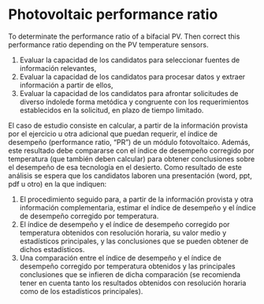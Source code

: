 # Photovoltaic performance ratio
 To determinate the performance ratio of a bifacial PV. Then correct this performance ratio depending on the PV temperature sensors.

1. Evaluar la capacidad de los candidatos para seleccionar fuentes de información relevantes,  
2. Evaluar la capacidad de los candidatos para procesar datos y extraer información a  partir de ellos,
3. Evaluar la capacidad de los candidatos para afrontar solicitudes de diverso índolede forma metódica y congruente con los requerimientos establecidos en la solicitud, en plazo de tiempo limitado.

El caso de estudio consiste en calcular, a partir de la información provista por el ejercicio u otra adicional que puedan requerir, el índice de desempeño  (performance ratio, “PR”) de un módulo fotovoltaico. Además, este resultado debe compararse con el índice de desempeño corregido por temperatura (que también deben calcular) para obtener conclusiones sobre el desempeño de esa tecnología en  el desierto. Como resultado de este análisis se espera que los candidatos laboren una presentación (word, ppt, pdf u otro) en la que indiquen:

1. El procedimiento seguido para, a partir de la información provista y otra información complementaria, estimar el índice de desempeño y el índice de desempeño corregido por temperatura.
2. El índice de desempeño y el índice de desempeño corregido por temperatura obtenidos con resolución horaria, su valor medio y estadísticos principales, y las conclusiones que se pueden obtener de dichos estadísticos.
3. Una comparación entre el índice de desempeño y el índice de desempeño corregido por temperatura obtenidos y las principales conclusiones que se infieren de dicha comparación (se recomienda tener en cuenta tanto los resultados obtenidos con resolución horaria como de los estadísticos principales).
